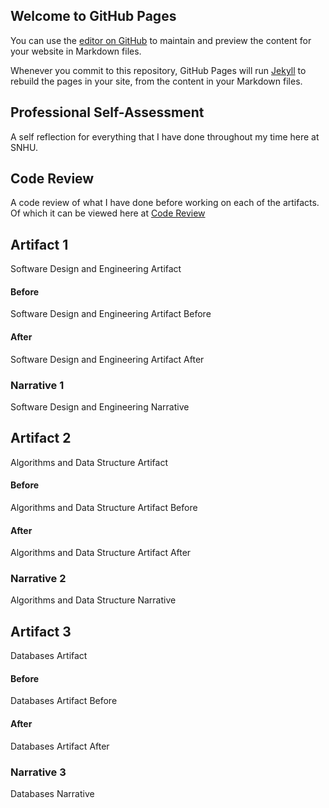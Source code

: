 ## Welcome to GitHub Pages

You can use the [editor on GitHub](https://github.com/TotallyNotARobot404/TotallyNotARobot404.github.io/edit/main/README.md) to maintain and preview the content for your website in Markdown files.

Whenever you commit to this repository, GitHub Pages will run [Jekyll](https://jekyllrb.com/) to rebuild the pages in your site, from the content in your Markdown files.

## Professional Self-Assessment
A self reflection for everything that I have done throughout my time here at SNHU.

## Code Review
A code review of what I have done before working on each of the artifacts.
Of which it can be viewed here at [Code Review](https://youtu.be/I-Xk2y7VZHE)

## Artifact 1
Software Design and Engineering Artifact

#### Before
Software Design and Engineering Artifact Before

#### After
Software Design and Engineering Artifact After

### Narrative 1
Software Design and Engineering Narrative

## Artifact 2
Algorithms and Data Structure Artifact

#### Before
Algorithms and Data Structure Artifact Before

#### After
Algorithms and Data Structure Artifact After

### Narrative 2
Algorithms and Data Structure Narrative

## Artifact 3
Databases Artifact

#### Before
Databases Artifact Before

#### After
Databases Artifact After

### Narrative 3
Databases Narrative
